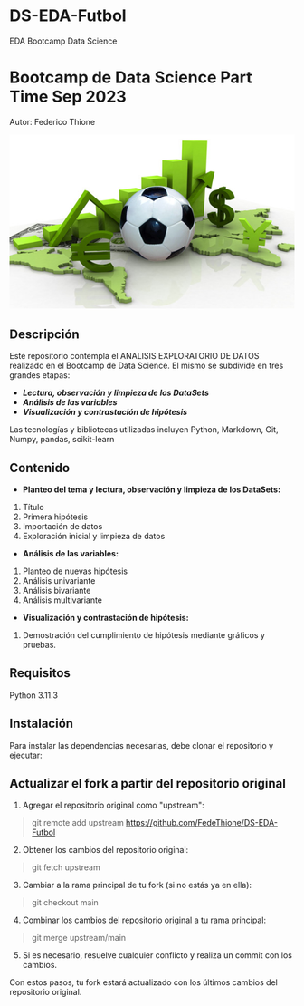 # DS-EDA-Futbol
EDA Bootcamp Data Science
# Bootcamp de Data Science Part Time Sep 2023 

Autor: Federico Thione

![imagen](imagen.jpg)

## Descripción
Este repositorio contempla el ANALISIS EXPLORATORIO DE DATOS realizado en el Bootcamp de Data Science. El mismo se subdivide en tres grandes etapas:

- ***Lectura, observación y limpieza de los DataSets***
- ***Análisis de las variables***
- ***Visualización y contrastación de hipótesis***

Las tecnologías y bibliotecas utilizadas incluyen Python, Markdown, Git, Numpy, pandas, scikit-learn

## Contenido

- **Planteo del tema y lectura, observación y limpieza de los DataSets:**
1. Título
2. Primera hipótesis
3. Importación de datos
4. Exploración inicial y limpieza de datos

- **Análisis de las variables:**
1. Planteo de nuevas hipótesis
2. Análisis univariante
3. Análisis bivariante
4. Análisis multivariante

- **Visualización y contrastación de hipótesis:**
1. Demostración del cumplimiento de hipótesis mediante gráficos y pruebas.


## Requisitos

Python 3.11.3

## Instalación

Para instalar las dependencias necesarias, debe clonar el repositorio y ejecutar:

## Actualizar el fork a partir del repositorio original

1. Agregar el repositorio original como "upstream":

> git remote add upstream https://github.com/FedeThione/DS-EDA-Futbol


2. Obtener los cambios del repositorio original:

> git fetch upstream


3. Cambiar a la rama principal de tu fork (si no estás ya en ella):

> git checkout main


4. Combinar los cambios del repositorio original a tu rama principal:

> git merge upstream/main


5. Si es necesario, resuelve cualquier conflicto y realiza un commit con los cambios.

Con estos pasos, tu fork estará actualizado con los últimos cambios del repositorio original.

